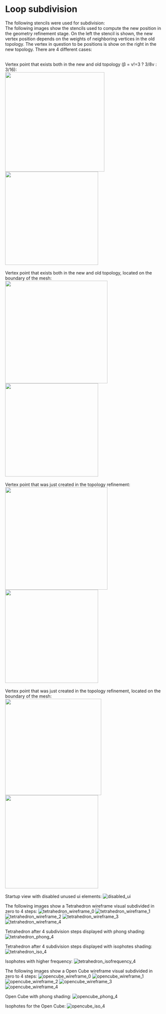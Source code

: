 # Loop subdivision

The following stencils were used for subdivision:<br />
The following images show the stencils used to compute the new position in the geometry refinement stage. On the left the stencil is shown, the new vertex position depends on the weights of neighboring vertices in the old topology. The vertex in question to be positions is show on the right in the new topology. There are 4 different cases:<br /><br />

Vertex point that exists both in the new and old topology (β = v!=3 ? 3/8v : 3/16):<br />
<img src='./readme_images/vertex_stencil.png' width='320'><img src='./readme_images/compute_existing_vertex.png' width='300'><br />
<br />
Vertex point that exists both in the new and old topology, located on the boundary of the mesh:<br />
<img src='./readme_images/boundary_vertex_stencil.png' width='330'><img src='./readme_images/compute_existing_boundary_vertex.png' width='300'><br />
<br />
Vertex point that was just created in the topology refinement:<br />
<img src='./readme_images/edge_stencil.png' width='330'><img src='./readme_images/compute_new_vertex.png' width='300'><br />
<br />
Vertex point that was just created in the topology refinement, located on the boundary of the mesh:<br />
<img src='./readme_images/boundary_edge_stencil.png' width='310'><img src='./readme_images/compute_new_boundary_vertex.png' width='300'><br />
<br />
Startup view with disabled unused ui elements:
![disabled_ui](./readme_images/disabled_ui.png)

The following images show a Tetrahedron wireframe visual subdivided in zero to 4 steps:
![tetrahedron_wireframe_0](./readme_images/tetrahedron_wireframe_0.png)
![tetrahedron_wireframe_1](./readme_images/tetrahedron_wireframe_1.png)
![tetrahedron_wireframe_2](./readme_images/tetrahedron_wireframe_2.png)
![tetrahedron_wireframe_3](./readme_images/tetrahedron_wireframe_3.png)
![tetrahedron_wireframe_4](./readme_images/tetrahedron_wireframe_4.png)

Tetrahedron after 4 subdivision steps displayed with phong shading:
![tetrahedron_phong_4](./readme_images/tetrahedron_phong_4.png)

Tetrahedron after 4 subdivision steps displayed with isophotes shading:
![tetrahedron_iso_4](./readme_images/tetrahedron_iso_4.png)

Isophotes with higher frequency:
![tetrahedron_isofrequency_4](./readme_images/tetrahedron_isofrequency_4.png)

The following images show a Open Cube wireframe visual subdivided in zero to 4 steps:
![opencube_wireframe_0](./readme_images/opencube_wireframe_0.png)
![opencube_wireframe_1](./readme_images/opencube_wireframe_1.png)
![opencube_wireframe_2](./readme_images/opencube_wireframe_2.png)
![opencube_wireframe_3](./readme_images/opencube_wireframe_3.png)
![opencube_wireframe_4](./readme_images/opencube_wireframe_4.png)

Open Cube with phong shading:
![opencube_phong_4](./readme_images/opencube_phong_4.png)

Isophotes for the Open Cube:
![opencube_iso_4](./readme_images/opencube_iso_4.png)
